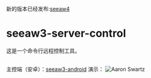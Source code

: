 新的版本已经发布:[seeaw4](https://github.com/0xcaffebabe/seeaw4)
# seeaw3-server-control
这是一个命令行远程控制工具。
##
主控端（安卓）：[seeaw3-android](https://github.com/0xcaffebabe/seeaw3-android)
演示：
![Aaron Swartz](https://ismy1.oss-cn-qingdao.aliyuncs.com/gif6.gif)
